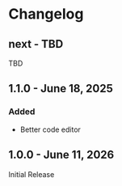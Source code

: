 
# Changelog

## next - TBD

TBD

## 1.1.0 - June 18, 2025

### Added

- Better code editor

## 1.0.0 - June 11, 2026

Initial Release